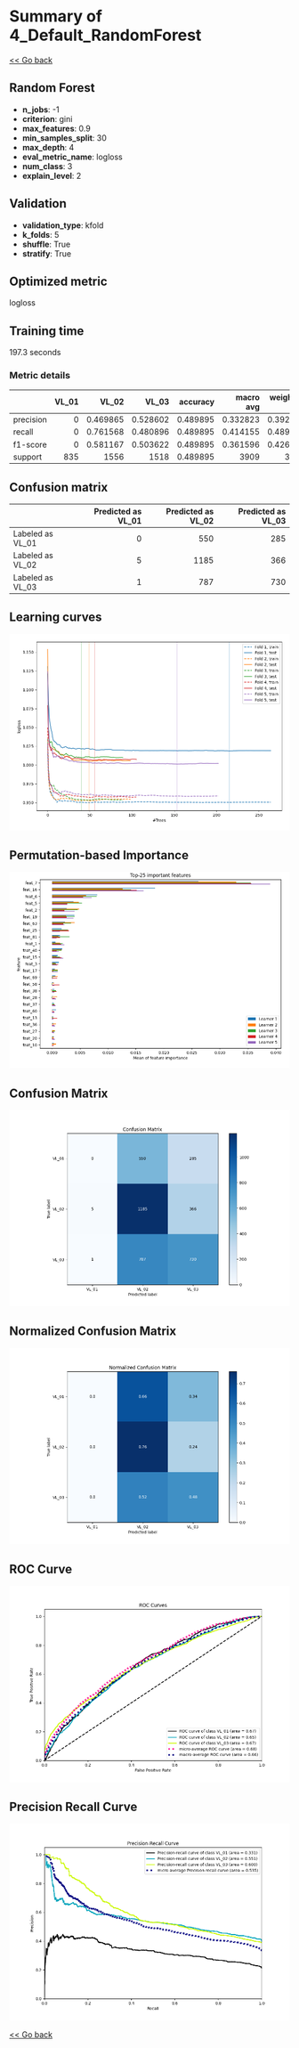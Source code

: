 # Summary of 4_Default_RandomForest

[<< Go back](../README.md)


## Random Forest
- **n_jobs**: -1
- **criterion**: gini
- **max_features**: 0.9
- **min_samples_split**: 30
- **max_depth**: 4
- **eval_metric_name**: logloss
- **num_class**: 3
- **explain_level**: 2

## Validation
 - **validation_type**: kfold
 - **k_folds**: 5
 - **shuffle**: True
 - **stratify**: True

## Optimized metric
logloss

## Training time

197.3 seconds

### Metric details
|           |   VL_01 |       VL_02 |       VL_03 |   accuracy |   macro avg |   weighted avg |   logloss |
|:----------|--------:|------------:|------------:|-----------:|------------:|---------------:|----------:|
| precision |       0 |    0.469865 |    0.528602 |   0.489895 |    0.332823 |       0.392307 |   1.00816 |
| recall    |       0 |    0.761568 |    0.480896 |   0.489895 |    0.414155 |       0.489895 |   1.00816 |
| f1-score  |       0 |    0.581167 |    0.503622 |   0.489895 |    0.361596 |       0.426911 |   1.00816 |
| support   |     835 | 1556        | 1518        |   0.489895 | 3909        |    3909        |   1.00816 |


## Confusion matrix
|                  |   Predicted as VL_01 |   Predicted as VL_02 |   Predicted as VL_03 |
|:-----------------|---------------------:|---------------------:|---------------------:|
| Labeled as VL_01 |                    0 |                  550 |                  285 |
| Labeled as VL_02 |                    5 |                 1185 |                  366 |
| Labeled as VL_03 |                    1 |                  787 |                  730 |

## Learning curves
![Learning curves](learning_curves.png)

## Permutation-based Importance
![Permutation-based Importance](permutation_importance.png)
## Confusion Matrix

![Confusion Matrix](confusion_matrix.png)


## Normalized Confusion Matrix

![Normalized Confusion Matrix](confusion_matrix_normalized.png)


## ROC Curve

![ROC Curve](roc_curve.png)


## Precision Recall Curve

![Precision Recall Curve](precision_recall_curve.png)



[<< Go back](../README.md)
